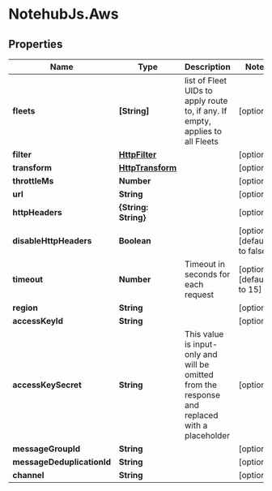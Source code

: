 # NotehubJs.Aws

## Properties

Name | Type | Description | Notes
------------ | ------------- | ------------- | -------------
**fleets** | **[String]** | list of Fleet UIDs to apply route to, if any.  If empty, applies to all Fleets | [optional] 
**filter** | [**HttpFilter**](HttpFilter.md) |  | [optional] 
**transform** | [**HttpTransform**](HttpTransform.md) |  | [optional] 
**throttleMs** | **Number** |  | [optional] 
**url** | **String** |  | [optional] 
**httpHeaders** | **{String: String}** |  | [optional] 
**disableHttpHeaders** | **Boolean** |  | [optional] [default to false]
**timeout** | **Number** | Timeout in seconds for each request | [optional] [default to 15]
**region** | **String** |  | [optional] 
**accessKeyId** | **String** |  | [optional] 
**accessKeySecret** | **String** | This value is input-only and will be omitted from the response and replaced with a placeholder | [optional] 
**messageGroupId** | **String** |  | [optional] 
**messageDeduplicationId** | **String** |  | [optional] 
**channel** | **String** |  | [optional] 


